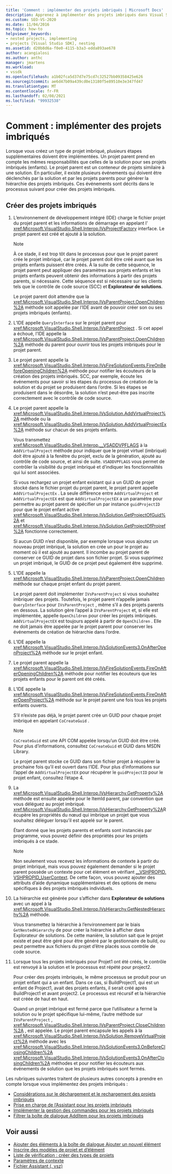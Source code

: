 ```yaml
---
title: 'Comment : implémenter des projets imbriqués | Microsoft Docs'
description: Apprenez à implémenter des projets imbriqués dans Visual Studio en déclenchant des événements à partir des projets de solution et parents pour générer une hiérarchie de projet.
ms.custom: SEO-VS-2020
ms.date: 11/04/2016
ms.topic: how-to
helpviewer_keywords:
- nested projects, implementing
- projects [Visual Studio SDK], nesting
ms.assetid: d20b8d6a-f0e0-4115-b3a3-edda893ae678
author: acangialosi
ms.author: anthc
manager: jmartens
ms.workload:
- vssdk
ms.openlocfilehash: a1b02fca5d37d7e75cd7c32527bb09358425e626
ms.sourcegitcommit: ae6d47b09a439cd0e13180f5e89510e3e347fd47
ms.translationtype: MT
ms.contentlocale: fr-FR
ms.lasthandoff: 02/08/2021
ms.locfileid: "99932538"
---
```

# <a name="how-to-implement-nested-projects"></a>Comment : implémenter des projets imbriqués

Lorsque vous créez un type de projet imbriqué, plusieurs étapes supplémentaires doivent être implémentées. Un projet parent prend en compte les mêmes responsabilités que celles de la solution pour ses projets imbriqués (enfants). Le projet parent est un conteneur de projets similaire à une solution. En particulier, il existe plusieurs événements qui doivent être déclenchés par la solution et par les projets parents pour générer la hiérarchie des projets imbriqués. Ces événements sont décrits dans le processus suivant pour créer des projets imbriqués.

## <a name="create-nested-projects"></a>Créer des projets imbriqués

1. L’environnement de développement intégré (IDE) charge le fichier projet du projet parent et les informations de démarrage en appelant l' <xref:Microsoft.VisualStudio.Shell.Interop.IVsProjectFactory> interface. Le projet parent est créé et ajouté à la solution.

    > [!NOTE]
    > À ce stade, il est trop tôt dans le processus pour que le projet parent crée le projet imbriqué, car le projet parent doit être créé avant que les projets enfants puissent être créés. À la suite de cette séquence, le projet parent peut appliquer des paramètres aux projets enfants et les projets enfants peuvent obtenir des informations à partir des projets parents, si nécessaire. Cette séquence est si nécessaire sur les clients tels que le contrôle de code source (SCC) et **Explorateur de solutions**.

     Le projet parent doit attendre que la <xref:Microsoft.VisualStudio.Shell.Interop.IVsParentProject.OpenChildren%2A> méthode soit appelée par l’IDE avant de pouvoir créer son ou ses projets imbriqués (enfants).

2. L’IDE appelle `QueryInterface` sur le projet parent pour <xref:Microsoft.VisualStudio.Shell.Interop.IVsParentProject> . Si cet appel a échoué, l’IDE appelle la <xref:Microsoft.VisualStudio.Shell.Interop.IVsParentProject.OpenChildren%2A> méthode du parent pour ouvrir tous les projets imbriqués pour le projet parent.

3. Le projet parent appelle la <xref:Microsoft.VisualStudio.Shell.Interop.IVsFireSolutionEvents.FireOnBeforeOpeningChildren%2A> méthode pour notifier les écouteurs de la création des projets imbriqués. SCC, par exemple, écoute les événements pour savoir si les étapes du processus de création de la solution et du projet se produisent dans l’ordre. Si les étapes se produisent dans le désordre, la solution n’est peut-être pas inscrite correctement avec le contrôle de code source.

4. Le projet parent appelle la <xref:Microsoft.VisualStudio.Shell.Interop.IVsSolution.AddVirtualProject%2A> méthode ou la <xref:Microsoft.VisualStudio.Shell.Interop.IVsSolution.AddVirtualProjectEx%2A> méthode sur chacun de ses projets enfants.

     Vous transmettez <xref:Microsoft.VisualStudio.Shell.Interop.__VSADDVPFLAGS> à la `AddVirtualProject` méthode pour indiquer que le projet virtuel (imbriqué) doit être ajouté à la fenêtre du projet, exclu de la génération, ajouté au contrôle de code source, et ainsi de suite. `VSADDVPFLAGS` vous permet de contrôler la visibilité du projet imbriqué et d’indiquer les fonctionnalités qui lui sont associées.

     Si vous rechargez un projet enfant existant qui a un GUID de projet stocké dans le fichier projet du projet parent, le projet parent appelle `AddVirtualProjectEx` . La seule différence entre `AddVirtualProject` et `AddVirtualProjectEX` est que `AddVirtualProjectEX` a un paramètre pour permettre au projet parent de spécifier un par instance `guidProjectID` pour que le projet enfant active <xref:Microsoft.VisualStudio.Shell.Interop.IVsSolution.GetProjectOfGuid%2A> et <xref:Microsoft.VisualStudio.Shell.Interop.IVsSolution.GetProjectOfProjref%2A> fonctionne correctement.

     Si aucun GUID n’est disponible, par exemple lorsque vous ajoutez un nouveau projet imbriqué, la solution en crée un pour le projet au moment où il est ajouté au parent. Il incombe au projet parent de conserver ce GUID de projet dans son fichier projet. Si vous supprimez un projet imbriqué, le GUID de ce projet peut également être supprimé.

5. L’IDE appelle la <xref:Microsoft.VisualStudio.Shell.Interop.IVsParentProject.OpenChildren> méthode sur chaque projet enfant du projet parent.

     Le projet parent doit implémenter `IVsParentProject` si vous souhaitez imbriquer des projets. Toutefois, le projet parent n’appelle jamais `QueryInterface` pour `IVsParentProject` , même s’il a des projets parents en dessous. La solution gère l’appel à `IVsParentProject` et, si elle est implémentée, appelle `OpenChildren` pour créer les projets imbriqués. `AddVirtualProjectEX` est toujours appelé à partir de `OpenChildren` . Elle ne doit jamais être appelée par le projet parent pour conserver les événements de création de hiérarchie dans l’ordre.

6. L’IDE appelle la <xref:Microsoft.VisualStudio.Shell.Interop.IVsSolutionEvents3.OnAfterOpenProject%2A> méthode sur le projet enfant.

7. Le projet parent appelle la <xref:Microsoft.VisualStudio.Shell.Interop.IVsFireSolutionEvents.FireOnAfterOpeningChildren%2A> méthode pour notifier les écouteurs que les projets enfants pour le parent ont été créés.

8. L’IDE appelle la <xref:Microsoft.VisualStudio.Shell.Interop.IVsFireSolutionEvents.FireOnAfterOpenProject%2A> méthode sur le projet parent une fois tous les projets enfants ouverts.

     S’il n’existe pas déjà, le projet parent crée un GUID pour chaque projet imbriqué en appelant `CoCreateGuid` .

    > [!NOTE]
    > `CoCreateGuid` est une API COM appelée lorsqu’un GUID doit être créé. Pour plus d’informations, consultez `CoCreateGuid` et GUID dans MSDN Library.

     Le projet parent stocke ce GUID dans son fichier projet à récupérer la prochaine fois qu’il est ouvert dans l’IDE. Pour plus d’informations sur l’appel de `AddVirtualProjectEX` pour récupérer le `guidProjectID` pour le projet enfant, consultez l’étape 4.

9. La <xref:Microsoft.VisualStudio.Shell.Interop.IVsHierarchy.GetProperty%2A> méthode est ensuite appelée pour le ItemId parent, par convention que vous déléguez au projet imbriqué. <xref:Microsoft.VisualStudio.Shell.Interop.IVsHierarchy.GetProperty%2A>Récupère les propriétés du nœud qui imbrique un projet que vous souhaitez déléguer lorsqu’il est appelé sur le parent.

     Étant donné que les projets parents et enfants sont instanciés par programme, vous pouvez définir des propriétés pour les projets imbriqués à ce stade.

    > [!NOTE]
    > Non seulement vous recevez les informations de contexte à partir du projet imbriqué, mais vous pouvez également demander si le projet parent possède un contexte pour cet élément en vérifiant [__VSHPROPID. VSHPROPID_UserContext](<xref:Microsoft.VisualStudio.Shell.Interop.__VSHPROPID.VSHPROPID_UserContext>). De cette façon, vous pouvez ajouter des attributs d’aide dynamique supplémentaires et des options de menu spécifiques à des projets imbriqués individuels.

10. La hiérarchie est générée pour s’afficher dans **Explorateur de solutions** avec un appel à la <xref:Microsoft.VisualStudio.Shell.Interop.IVsHierarchy.GetNestedHierarchy%2A> méthode.

     Vous transmettez la hiérarchie à l’environnement par le biais `GetNestedHierarchy` de pour créer la hiérarchie à afficher dans Explorateur de solutions. De cette manière, la solution sait que le projet existe et peut être géré pour être généré par le gestionnaire de build, ou peut permettre aux fichiers du projet d’être placés sous contrôle de code source.

11. Lorsque tous les projets imbriqués pour Projet1 ont été créés, le contrôle est renvoyé à la solution et le processus est répété pour project2.

     Pour créer des projets imbriqués, le même processus se produit pour un projet enfant qui a un enfant. Dans ce cas, si BuildProject1, qui est un enfant de Project1, avait des projets enfants, il serait créé après BuildProject1 et avant project2. Le processus est récursif et la hiérarchie est créée de haut en haut.

     Quand un projet imbriqué est fermé parce que l’utilisateur a fermé la solution ou le projet spécifique lui-même, l’autre méthode sur `IVsParentProject` , <xref:Microsoft.VisualStudio.Shell.Interop.IVsParentProject.CloseChildren%2A> , est appelée. Le projet parent encapsule les appels à la <xref:Microsoft.VisualStudio.Shell.Interop.IVsSolution.RemoveVirtualProject%2A> méthode avec les <xref:Microsoft.VisualStudio.Shell.Interop.IVsSolutionEvents3.OnBeforeClosingChildren%2A> <xref:Microsoft.VisualStudio.Shell.Interop.IVsSolutionEvents3.OnAfterClosingChildren%2A> méthodes et pour notifier les écouteurs aux événements de solution que les projets imbriqués sont fermés.

Les rubriques suivantes traitent de plusieurs autres concepts à prendre en compte lorsque vous implémentez des projets imbriqués :

- [Considérations sur le déchargement et le rechargement des projets imbriqués](../../extensibility/internals/considerations-for-unloading-and-reloading-nested-projects.md)
- [Prise en charge de l’Assistant pour les projets imbriqués](../../extensibility/internals/wizard-support-for-nested-projects.md)
- [Implémenter la gestion des commandes pour les projets imbriqués](../../extensibility/internals/implementing-command-handling-for-nested-projects.md)
- [Filtrer la boîte de dialogue AddItem pour les projets imbriqués](../../extensibility/internals/filtering-the-additem-dialog-box-for-nested-projects.md)

## <a name="see-also"></a>Voir aussi

- [Ajouter des éléments à la boîte de dialogue Ajouter un nouvel élément](../../extensibility/internals/adding-items-to-the-add-new-item-dialog-boxes.md)
- [Inscrire des modèles de projet et d’élément](../../extensibility/internals/registering-project-and-item-templates.md)
- [Liste de vérification : créer des types de projets](../../extensibility/internals/checklist-creating-new-project-types.md)
- [Paramètres de contexte](../../extensibility/internals/context-parameters.md)
- [Fichier Assistant (. vsz)](../../extensibility/internals/wizard-dot-vsz-file.md)
